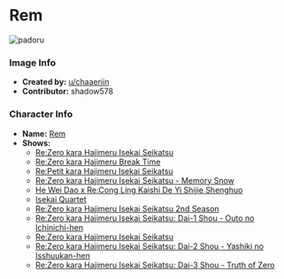 # Rem

![padoru](https://raw.githubusercontent.com/shadow578/Padoru-Padoru/master/Padoru/re-zero-rem.png "Rem")

### Image Info
* **Created by:**    [u/chaaeriin](https://www.reddit.com/r/Re_Zero/comments/a4bm19/media_i_made_a_padoru_rem/)
* **Contributor:**   shadow578

### Character Info
* **Name:**   [Rem](https://myanimelist.net/character/118763)
* **Shows:**
  * [Re:Zero kara Hajimeru Isekai Seikatsu](https://myanimelist.net/anime/31240/Re_Zero_kara_Hajimeru_Isekai_Seikatsu)
  * [Re:Zero kara Hajimeru Break Time](https://myanimelist.net/anime/33142/Re_Zero_kara_Hajimeru_Break_Time)
  * [Re:Petit kara Hajimeru Isekai Seikatsu](https://myanimelist.net/anime/33569/Re_Petit_kara_Hajimeru_Isekai_Seikatsu)
  * [Re:Zero kara Hajimeru Isekai Seikatsu - Memory Snow](https://myanimelist.net/anime/36286/Re_Zero_kara_Hajimeru_Isekai_Seikatsu_-_Memory_Snow)
  * [He Wei Dao x Re:Cong Ling Kaishi De Yi Shijie Shenghuo](https://myanimelist.net/anime/38389/He_Wei_Dao_x_Re_Cong_Ling_Kaishi_De_Yi_Shijie_Shenghuo)
  * [Isekai Quartet](https://myanimelist.net/anime/38472/Isekai_Quartet)
  * [Re:Zero kara Hajimeru Isekai Seikatsu 2nd Season](https://myanimelist.net/anime/39587/Re_Zero_kara_Hajimeru_Isekai_Seikatsu_2nd_Season)
  * [Re:Zero kara Hajimeru Isekai Seikatsu: Dai-1 Shou - Outo no Ichinichi-hen](https://myanimelist.net/manga/74695/Re_Zero_kara_Hajimeru_Isekai_Seikatsu__Dai-1_Shou_-_Outo_no_Ichinichi-hen)
  * [Re:Zero kara Hajimeru Isekai Seikatsu](https://myanimelist.net/manga/74697/Re_Zero_kara_Hajimeru_Isekai_Seikatsu)
  * [Re:Zero kara Hajimeru Isekai Seikatsu: Dai-2 Shou - Yashiki no Isshuukan-hen](https://myanimelist.net/manga/80719/Re_Zero_kara_Hajimeru_Isekai_Seikatsu__Dai-2_Shou_-_Yashiki_no_Isshuukan-hen)
  * [Re:Zero kara Hajimeru Isekai Seikatsu: Dai-3 Shou - Truth of Zero](https://myanimelist.net/manga/89960/Re_Zero_kara_Hajimeru_Isekai_Seikatsu__Dai-3_Shou_-_Truth_of_Zero)


